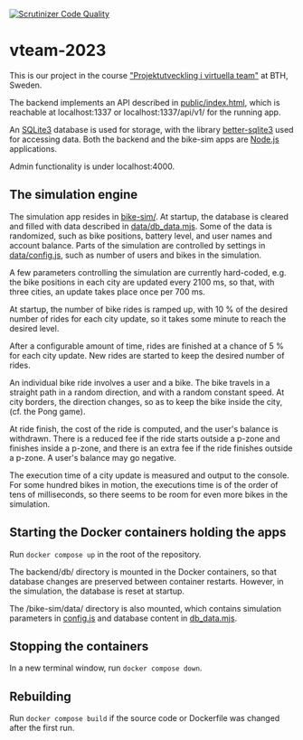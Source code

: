 [![Scrutinizer Code Quality](https://scrutinizer-ci.com/g/DaveGeorge81/vteam-2023/badges/quality-score.png?b=main)](https://scrutinizer-ci.com/g/DaveGeorge81/vteam-2023/?branch=main)

# vteam-2023
This is our project in the course ["Projektutveckling i virtuella team"](https://dbwebb.se/kurser/vteam-v1) at BTH, Sweden.

The backend implements an API described in [public/index.html](backend/public/index.html), which is reachable at localhost:1337 or localhost:1337/api/v1/ for the running app.

An [SQLite3](https://www.sqlite.org/index.html) database is used for storage, with the library [better-sqlite3](https://github.com/WiseLibs/better-sqlite3) used for accessing data. Both the backend and the bike-sim apps are [Node.js](https://nodejs.org/en) applications.

Admin functionality is under localhost:4000.

## The simulation engine
The simulation app resides in [bike-sim/](bike-sim/). At startup, the database is cleared and filled with data described in [data/db_data.mjs](bike-sim/data/db_data.mjs). Some of the data is randomized, such as bike positions, battery level, and user names and account balance. Parts of the simulation are controlled by settings in [data/config.js](bike-sim/data/config.js), such as number of users and bikes in the simulation.

A few parameters controlling the simulation are currently hard-coded, e.g. the bike positions in each city are updated every 2100 ms, so that, with three cities, an update takes place once per 700 ms.

At startup, the number of bike rides is ramped up, with 10 % of the desired number of rides for each city update, so it takes some minute to reach the desired level.

After a configurable amount of time, rides are finished at a chance of 5 % for each city update. New rides are started to keep the desired number of rides.

An individual bike ride involves a user and a bike. The bike travels in a straight path in a random direction, and with a random constant speed. At city borders, the direction changes, so as to keep the bike inside the city, (cf. the Pong game).

At ride finish, the cost of the ride is computed, and the user's balance is withdrawn. There is a reduced fee if the ride starts outside a p-zone and finishes inside a p-zone, and there is an extra fee if the ride finishes outside a p-zone. A user's balance may go negative.

The execution time of a city update is measured and output to the console. For some hundred bikes in motion, the executions time is of the order of tens of milliseconds, so there seems to be room for even more bikes in the simulation.

## Starting the Docker containers holding the apps
Run `docker compose up` in the root of the repository.

The backend/db/ directory is mounted in the Docker containers, so that database changes are preserved between container restarts. However, in the simulation, the database is reset at startup.

The /bike-sim/data/ directory is also mounted, which contains simulation parameters in [config.js](bike-sim/data/config.js) and database content in [db_data.mjs](bike-sim/data/db_data.mjs).

## Stopping the containers
In a new terminal window, run `docker compose down`.

## Rebuilding
Run `docker compose build` if the source code or Dockerfile was changed after the first run.
